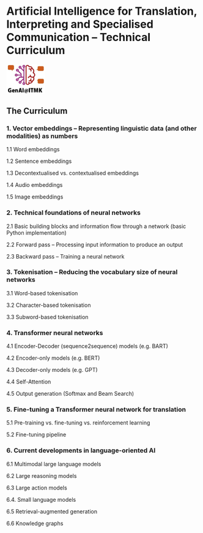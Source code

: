 # Artificial Intelligence for Translation, Interpreting and Specialised Communication – Technical Curriculum
<img src = "https://github.com/ITMK/AI_Literacy/blob/main/images/GenAI_ITMK.jpg?raw=true" width="20%" height="20%">

## The Curriculum

### 1. Vector embeddings – Representing linguistic data (and other modalities) as numbers
   1.1 Word embeddings
   
   1.2 Sentence embeddings
   
   1.3 Decontextualised vs. contextualised embeddings
   
   1.4 Audio embeddings
   
   1.5 Image embeddings

### 2. Technical foundations of neural networks
   2.1 Basic building blocks and information flow through a network (basic Python implementation)
   
   2.2 Forward pass – Processing input information to produce an output
   
   2.3 Backward pass – Training a neural network

### 3. Tokenisation – Reducing the vocabulary size of neural networks
   3.1 Word-based tokenisation
   
   3.2 Character-based tokenisation
   
   3.3 Subword-based tokenisation

### 4. Transformer neural networks
   4.1 Encoder-Decoder (sequence2sequence) models (e.g. BART)
   
   4.2 Encoder-only models (e.g. BERT)
   
   4.3 Decoder-only models (e.g. GPT)
   
   4.4 Self-Attention
   
   4.5 Output generation (Softmax and Beam Search)

### 5. Fine-tuning a Transformer neural network for translation
   5.1 Pre-training vs. fine-tuning vs. reinforcement learning
   
   5.2 Fine-tuning pipeline

### 6. Current developments in language-oriented AI
   6.1 Multimodal large language models
   
   6.2 Large reasoning models

   6.3 Large action models

   6.4. Small language models

   6.5 Retrieval-augmented generation

   6.6 Knowledge graphs
